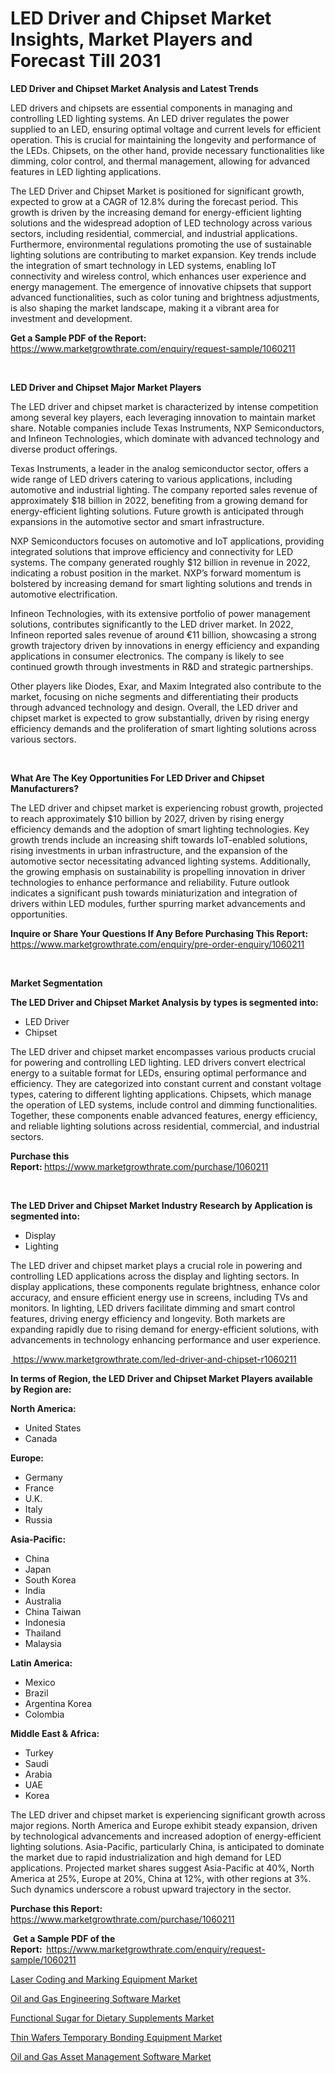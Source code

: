 <p><h1>LED Driver and Chipset Market Insights, Market Players and Forecast Till 2031</h1></p><p><strong>LED Driver and Chipset Market Analysis and Latest Trends</strong></p>
<p><p>LED drivers and chipsets are essential components in managing and controlling LED lighting systems. An LED driver regulates the power supplied to an LED, ensuring optimal voltage and current levels for efficient operation. This is crucial for maintaining the longevity and performance of the LEDs. Chipsets, on the other hand, provide necessary functionalities like dimming, color control, and thermal management, allowing for advanced features in LED lighting applications.</p><p>The LED Driver and Chipset Market is positioned for significant growth, expected to grow at a CAGR of 12.8% during the forecast period. This growth is driven by the increasing demand for energy-efficient lighting solutions and the widespread adoption of LED technology across various sectors, including residential, commercial, and industrial applications. Furthermore, environmental regulations promoting the use of sustainable lighting solutions are contributing to market expansion. Key trends include the integration of smart technology in LED systems, enabling IoT connectivity and wireless control, which enhances user experience and energy management. The emergence of innovative chipsets that support advanced functionalities, such as color tuning and brightness adjustments, is also shaping the market landscape, making it a vibrant area for investment and development.</p></p>
<p><strong>Get a Sample PDF of the Report:&nbsp;</strong> <a href="https://www.marketgrowthrate.com/enquiry/request-sample/1060211">https://www.marketgrowthrate.com/enquiry/request-sample/1060211</a></p>
<p>&nbsp;</p>
<p><strong>LED Driver and Chipset Major Market Players</strong></p>
<p><p>The LED driver and chipset market is characterized by intense competition among several key players, each leveraging innovation to maintain market share. Notable companies include Texas Instruments, NXP Semiconductors, and Infineon Technologies, which dominate with advanced technology and diverse product offerings.</p><p>Texas Instruments, a leader in the analog semiconductor sector, offers a wide range of LED drivers catering to various applications, including automotive and industrial lighting. The company reported sales revenue of approximately $18 billion in 2022, benefiting from a growing demand for energy-efficient lighting solutions. Future growth is anticipated through expansions in the automotive sector and smart infrastructure.</p><p>NXP Semiconductors focuses on automotive and IoT applications, providing integrated solutions that improve efficiency and connectivity for LED systems. The company generated roughly $12 billion in revenue in 2022, indicating a robust position in the market. NXP’s forward momentum is bolstered by increasing demand for smart lighting solutions and trends in automotive electrification.</p><p>Infineon Technologies, with its extensive portfolio of power management solutions, contributes significantly to the LED driver market. In 2022, Infineon reported sales revenue of around €11 billion, showcasing a strong growth trajectory driven by innovations in energy efficiency and expanding applications in consumer electronics. The company is likely to see continued growth through investments in R&D and strategic partnerships.</p><p>Other players like Diodes, Exar, and Maxim Integrated also contribute to the market, focusing on niche segments and differentiating their products through advanced technology and design. Overall, the LED driver and chipset market is expected to grow substantially, driven by rising energy efficiency demands and the proliferation of smart lighting solutions across various sectors.</p></p>
<p>&nbsp;</p>
<p><strong>What Are The Key Opportunities For LED Driver and Chipset Manufacturers?</strong></p>
<p><p>The LED driver and chipset market is experiencing robust growth, projected to reach approximately $10 billion by 2027, driven by rising energy efficiency demands and the adoption of smart lighting technologies. Key growth trends include an increasing shift towards IoT-enabled solutions, rising investments in urban infrastructure, and the expansion of the automotive sector necessitating advanced lighting systems. Additionally, the growing emphasis on sustainability is propelling innovation in driver technologies to enhance performance and reliability. Future outlook indicates a significant push towards miniaturization and integration of drivers within LED modules, further spurring market advancements and opportunities.</p></p>
<p><strong>Inquire or Share Your Questions If Any Before Purchasing This Report:</strong> <a href="https://www.marketgrowthrate.com/enquiry/pre-order-enquiry/1060211">https://www.marketgrowthrate.com/enquiry/pre-order-enquiry/1060211</a></p>
<p>&nbsp;</p>
<p><strong>Market Segmentation</strong></p>
<p><strong>The LED Driver and Chipset Market Analysis by types is segmented into:</strong></p>
<p><ul><li>LED Driver</li><li>Chipset</li></ul></p>
<p><p>The LED driver and chipset market encompasses various products crucial for powering and controlling LED lighting. LED drivers convert electrical energy to a suitable format for LEDs, ensuring optimal performance and efficiency. They are categorized into constant current and constant voltage types, catering to different lighting applications. Chipsets, which manage the operation of LED systems, include control and dimming functionalities. Together, these components enable advanced features, energy efficiency, and reliable lighting solutions across residential, commercial, and industrial sectors.</p></p>
<p><strong>Purchase this Report:&nbsp;</strong><a href="https://www.marketgrowthrate.com/purchase/1060211">https://www.marketgrowthrate.com/purchase/1060211</a></p>
<p>&nbsp;</p>
<p><strong>The LED Driver and Chipset Market Industry Research by Application is segmented into:</strong></p>
<p><ul><li>Display</li><li>Lighting</li></ul></p>
<p><p>The LED driver and chipset market plays a crucial role in powering and controlling LED applications across the display and lighting sectors. In display applications, these components regulate brightness, enhance color accuracy, and ensure efficient energy use in screens, including TVs and monitors. In lighting, LED drivers facilitate dimming and smart control features, driving energy efficiency and longevity. Both markets are expanding rapidly due to rising demand for energy-efficient solutions, with advancements in technology enhancing performance and user experience.</p></p>
<p><a href="https://www.marketgrowthrate.com/led-driver-and-chipset-r1060211">&nbsp;https://www.marketgrowthrate.com/led-driver-and-chipset-r1060211</a></p>
<p><strong>In terms of Region, the LED Driver and Chipset Market Players available by Region are:</strong></p>
<p>
    <p> <strong> North America: </strong>
        <ul>
            <li>United States</li>
            <li>Canada</li>
        </ul>
        </p> 
    <p> <strong> Europe: </strong>
        <ul>
            <li>Germany</li>
            <li>France</li>
            <li>U.K.</li>
            <li>Italy</li>
            <li>Russia</li>
        </ul>
        </p> 
    <p> <strong> Asia-Pacific: </strong>
        <ul>
            <li>China</li>
            <li>Japan</li>
            <li>South Korea</li>
            <li>India</li>
            <li>Australia</li>
            <li>China Taiwan</li>
            <li>Indonesia</li>
            <li>Thailand</li>
            <li>Malaysia</li>
        </ul>
        </p> 
    <p> <strong> Latin America: </strong>
        <ul>
            <li>Mexico</li>
            <li>Brazil</li>
            <li>Argentina Korea</li>
            <li>Colombia</li>
        </ul>
        </p> 
    <p> <strong> Middle East & Africa: </strong>
        <ul>
            <li>Turkey</li>
            <li>Saudi</li>
            <li>Arabia</li>
            <li>UAE</li>
            <li>Korea</li>
        </ul>
    </p>
    </p>
<p><p>The LED driver and chipset market is experiencing significant growth across major regions. North America and Europe exhibit steady expansion, driven by technological advancements and increased adoption of energy-efficient lighting solutions. Asia-Pacific, particularly China, is anticipated to dominate the market due to rapid industrialization and high demand for LED applications. Projected market shares suggest Asia-Pacific at 40%, North America at 25%, Europe at 20%, China at 12%, with other regions at 3%. Such dynamics underscore a robust upward trajectory in the sector.</p></p>
<p><strong>Purchase this Report: </strong><a href="https://www.marketgrowthrate.com/purchase/1060211">https://www.marketgrowthrate.com/purchase/1060211</a></p>
<p>&nbsp;<strong>Get a Sample PDF of the Report:&nbsp;&nbsp;</strong><a href="https://www.marketgrowthrate.com/enquiry/request-sample/1060211">https://www.marketgrowthrate.com/enquiry/request-sample/1060211</a></p>
<p><strong></strong></p>
<p><p><a href="https://medium.com/@sosoelmasry38_97887/what-are-the-growth-opportunities-and-challenges-in-the-laser-coding-and-marking-equipment-market-97ef48de5cc9">Laser Coding and Marking Equipment Market</a></p><p><a href="https://www.linkedin.com/pulse/future-innovation-global-oil-gas-engineering-software-market-7xqac">Oil and Gas Engineering Software Market</a></p><p><a href="https://issuu.com/reportprime-2/docs/functional-sugar-for-dietary-supple_f58ee8254f16e5">Functional Sugar for Dietary Supplements Market</a></p><p><a href="https://medium.com/@sosoelmasry38_97887/thin-wafers-temporary-bonding-equipment-market-outlook-and-forecast-from-2024-to-2031-502db5837e0b">Thin Wafers Temporary Bonding Equipment Market</a></p><p><a href="https://www.linkedin.com/pulse/oil-gas-asset-management-software-industry-analysis-report-dcdsc">Oil and Gas Asset Management Software Market</a></p></p>